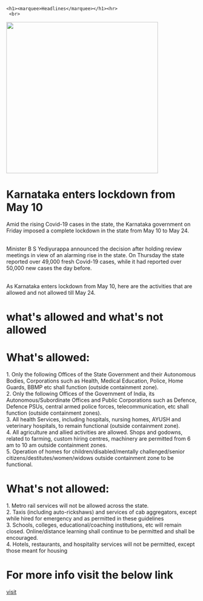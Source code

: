 
<html>
    <head>
        <title>Deccan Herald</title>
    </head>
    <body>
    
    <h1><marquee>Headlines</marquee></h1><hr>
     <br>
   <centre>  <img src =" https://s3.india.com/wp-content/uploads/2021/05/e7173148-042f-472e-abed-5b6eb758aa32-1.jpg " width="400px" height="400px"></centre>
    <h1> Karnataka enters lockdown from May 10 </h1>
    <p>    Amid the rising Covid-19 cases in the state, the Karnataka government on Friday imposed a complete lockdown in the state from May 10 to May 24.</p>
    <p> <br> Minister B S Yediyurappa announced the decision after holding review meetings in view of an alarming rise in the state. On Thursday the state reported over 49,000 fresh Covid-19 cases, while it had reported over 50,000 new cases the day before. </br><br>

As Karnataka enters lockdown from May 10, here are the activities that are allowed and not allowed till May 24.</br>
    <h1>   what's allowed and what's not allowed 

</h1>
<p><h1>
What's allowed:</h1>

1. Only the following Offices of the State Government and their Autonomous Bodies, Corporations such as Health, Medical Education, Police, Home Guards, BBMP etc shall function (outside containment zone). 
<br>
2. Only the following Offices of the Government of India, its Autonomous/Subordinate Offices and Public Corporations such as Defence, Defence PSUs, central armed police forces, telecommunication, etc shall function (outside containment zones).
<br>
3. All health Services, including hospitals, nursing homes, AYUSH and veterinary hospitals, to remain functional (outside containment zone).
<br>
4. All agriculture and allied activities are allowed. Shops and godowns, related to farming, custom hiring centres, machinery are permitted from 6 am to 10 am outside containment zones. 
<br>
5. Operation of homes for children/disabled/mentally challenged/senior citizens/destitutes/women/widows outside containment zone to be functional.

 </p>
 <p>  <h1> What's not allowed:</h1>

1. Metro rail services will not be allowed across the state.
<br>
2. Taxis (including auto-rickshaws) and services of cab aggregators, except while hired for emergency and as permitted in these guidelines
<br>
3. Schools, colleges, educational/coaching institutions, etc will remain closed. Online/distance learning shall continue to be permitted and shall be encouraged.
<br>
4. Hotels, restaurants, and hospitality services will not be permitted, except those meant for housing

  </p>
  <h1>For more info visit the below link</h1>
  
   <a><a href= " https://www.google.com/url?sa=t&source=web&rct=j&url=https://www.deccanherald.com/amp/state/top-karnataka-stories/lockdown-in-karnataka-may-be-inevitable-says-cm-yediyurappa-983323.html&ved=2ahUKEwijs7vDh7nwAhWjmOYKHUKMCDIQyM8BMAF6BAgEEAo&usg=AOvVaw1pSMYy8w2PCmlAEF5rqo25&ampcf=1 "  >visit</a>   
    </body>
</html>
